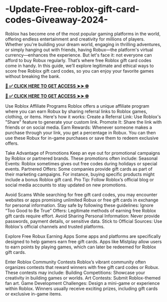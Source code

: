 # -Update-Free-roblox-gift-card-codes-Giveaway-2024-
Roblox has become one of the most popular gaming platforms in the world, offering endless entertainment and creativity for millions of players. Whether you're building your dream world, engaging in thrilling adventures, or simply hanging out with friends, having Robux—the platform's virtual currency—enhances the experience. But let's face it: not everyone can afford to buy Robux regularly. That’s where free Roblox gift card codes come in handy. In this guide, we’ll explore legitimate and ethical ways to score free Roblox gift card codes, so you can enjoy your favorite games without breaking the bank.

**[📌 ✅ CLICK HERE TO GET ACCESS ➤➤ 🌐](https://toptoolmy.blogspot.com/)**


**[📌 ✅ CLICK HERE TO GET ACCESS ➤➤ 🌐](https://toptoolmy.blogspot.com/)**

Use Roblox Affiliate Programs Roblox offers a unique affiliate program where you can earn Robux by sharing referral links to Roblox games, clothing, or items. Here's how it works: Create a Referral Link: Use Roblox's "Share" feature to generate your custom link. Promote It: Share the link with friends or on social media. Earn Rewards: Whenever someone makes a purchase through your link, you get a percentage in Robux. You can then use these Robux for in-game purchases or save them to redeem exclusive offers.

Take Advantage of Promotions Keep an eye out for promotional campaigns by Roblox or partnered brands. These promotions often include: Seasonal Events: Roblox sometimes gives out free codes during holidays or special events. Partnered Offers: Some companies provide gift cards as part of their marketing campaigns. For instance, buying specific products might include a bonus Roblox gift card. Pro Tip: Follow Roblox’s official blog or social media accounts to stay updated on new promotions.

Avoid Scams While searching for free gift card codes, you may encounter websites or apps promising unlimited Robux or free gift cards in exchange for personal information. Stay safe by following these guidelines: Ignore “Too Good to Be True” Offers: Legitimate methods of earning free Roblox gift cards require effort. Avoid Sharing Personal Information: Never provide passwords, payment details, or sensitive data. Stick to Official Sources: Use Roblox's official channels and trusted platforms.

Explore Free Robux Earning Apps Some apps and platforms are specifically designed to help gamers earn free gift cards. Apps like Mistplay allow users to earn points by playing games, which can later be redeemed for Roblox gift cards.

Enter Roblox Community Contests Roblox’s vibrant community often organizes contests that reward winners with free gift card codes or Robux. These contests may include: Building Competitions: Showcase your creativity in building games or worlds. Art Contests: Submit Roblox-themed fan art. Game Development Challenges: Design a mini-game or experience within Roblox. Winners usually receive exciting prizes, including gift cards or exclusive in-game items.
